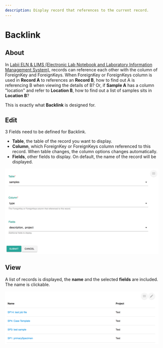 ```yaml
---
description: Display record that references to the current record.
---
```


# Backlink

## About

In [Labii ELN & LIMS \(Electronic Lab Notebook and Laboratory Information Management System\)](https://www.labii.com), records can reference each other with the column of ForeignKey and ForeignKeys. When ForeignKey or ForeignKeys column is used in **Record A** to references an **Record B**, how to find out A is referencing B when viewing the details of B? Or, if **Sample A** has a column "location" and refer to **Location B**, how to find out a list of samples sits in **Location B**?

This is exactly what **Backlink** is designed for.

## Edit

3 Fields need to be defined for Backlink. 

* **Table**, the table of the record you want to display.
* **Column**, which ForeignKey or ForeignKeys column referenced to this record. When table changes, the column options changes automatically. 
* **Fields**, other fields to display. On default, the name of the record will be displayed. 

![Edit view of widget Backlink](../.gitbook/assets/widgets-backlink-edit.png)

## View

A list of records is displayed, the **name** and the selected **fields** are included. The name is clickable.

![Read-only view of widget Backlink](../.gitbook/assets/widgets-backlink-view.png)

